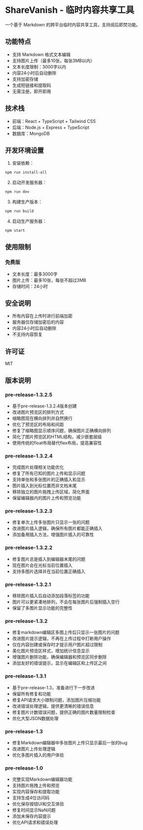 # ShareVanish - 临时内容共享工具

一个基于 Markdown 的跨平台临时内容共享工具，支持阅后即焚功能。

## 功能特点

- 支持 Markdown 格式文本编辑
- 支持图片上传（最多10张，每张3MB以内）
- 文本长度限制：3000字以内
- 内容24小时后自动删除
- 支持加密存储
- 生成短链接和提取码
- 无需注册，即开即用

## 技术栈

- 前端：React + TypeScript + Tailwind CSS
- 后端：Node.js + Express + TypeScript
- 数据库：MongoDB

## 开发环境设置

1. 安装依赖：
```bash
npm run install-all
```

2. 启动开发服务器：
```bash
npm run dev
```

3. 构建生产版本：
```bash
npm run build
```

4. 启动生产服务器：
```bash
npm start
```

## 使用限制

### 免费版
- 文本长度：最多3000字
- 图片上传：最多10张，每张不超过3MB
- 存储时间：24小时

## 安全说明

- 所有内容在上传时进行前端加密
- 服务器仅存储加密后的内容
- 内容24小时后自动删除
- 不支持内容恢复

## 许可证

MIT 

## 版本说明

### pre-release-1.3.2.5
- 基于pre-release-1.3.2.4版本创建
- 改进图片预览区的排列方式
- 缩略图现在横向排列并自然换行
- 优化了预览区的布局和间距
- 修复了缩略图显示顺序问题，确保图片正确横向排列
- 简化了图片预览区的HTML结构，减少嵌套层级
- 使用传统的float布局替代flex布局，提高兼容性

### pre-release-1.3.2.4
- 完成图片处理相关功能优化
- 修复了所有已知的图片上传和显示问题
- 支持单张和多张图片的正确插入和显示
- 图片插入到光标位置而非文档末尾
- 移除独立的图片拖拽上传区域，简化界面
- 保留编辑器内的图片上传和预览功能

### pre-release-1.3.2.3
- 修复单次上传多张图片只显示一张的问题
- 改进图片插入逻辑，确保所有图片都能正确插入
- 添加备用插入方法，增强图片插入的可靠性

### pre-release-1.3.2.2
- 修复图片总是插入到编辑器末尾的问题
- 现在图片会在光标当前位置插入
- 支持多图片选择并在当前位置正确插入

### pre-release-1.3.2.1
- 移除图片插入后自动添加段落标签的功能
- 图片可以更紧凑地排列，不会在每张图片后强制插入空行
- 保留了多图片显示功能的完整性

### pre-release-1.3.2
- 修复markdown编辑区多图上传后只显示一张图片的问题
- 改进图片提示逻辑，不再在上传过程中打断用户操作
- 仅在内容创建或保存时才提示用户图片超过限制
- 美化图片预览区样式，增加统计信息显示
- 增强图片删除功能，确保编辑器和预览区同步删除
- 添加友好的错误提示，显示在编辑区和上传区之间

### pre-release-1.3.1
- 基于pre-release-1.3，准备进行下一步改进
- 保留所有修复和功能
- 修复API请求大小限制问题，添加图片压缩功能
- 改进错误处理逻辑，提供更清晰的错误信息
- 修复图片计数错误问题，提供正确的图片数量限制检查
- 优化大型JSON数据处理

### pre-release-1.3
- 修复Markdown编辑器中多张图片上传只显示最后一张的bug
- 改进图片上传处理逻辑
- 优化多图片插入的用户体验

### pre-release-1.0
- 完整实现Markdown编辑器功能
- 支持图片拖拽上传和预览
- 实现内容保存和提取功能
- 支持生成4位访问码
- 优化保存按钮UI和交互体验
- 修复时间显示NaN问题
- 添加未保存内容提示
- 优化API请求和错误处理 